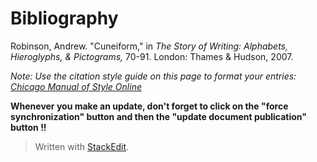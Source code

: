 # Bibliography

Robinson, Andrew. "Cuneiform," in *The Story of Writing: Alphabets, Hieroglyphs, & Pictograms,* 70-91. London: Thames & Hudson, 2007.

*Note: Use the citation style guide on this page to format your entries: [Chicago Manual of Style Online](http://www.chicagomanualofstyle.org/tools_citationguide.html)*

**Whenever you make an update, don't forget to click on the "force synchronization" button and then the "update document publication" button !!**


> Written with [StackEdit](https://stackedit.io/).